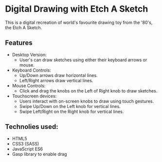 # Digital Drawing with Etch A Sketch
This is a digital recreation of world's favourite drawing toy from the '80's, the Etch A Sketch.

## Features
- Desktop Version:
    -  User's can draw sketches using either  their keyboard arrows or mouse.
- Keyboard Controls:
    - Up/Down arrows draw horizontal lines.
    - Left/Right arrows draw vertical lines.
- Mouse Controls:
    - Click and drag the knobs on the Left of Right knob to draw sketches.
- Touchscreen devices:
    - Users interact with on-screen knobs to draw using touch gestures.
    - Swipe Up/Down on the Left knob for vertical lines.
    - Swipe Left/Right on the Right knob for vertical lines.

## Technolies used:
- HTML5
- CSS3 (SASS)
- JavaScript ES6
- Gasp library to enable drag

